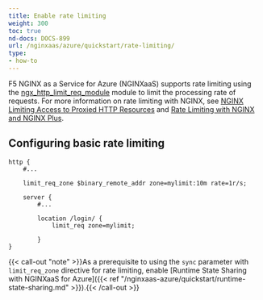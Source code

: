 ```yaml
---
title: Enable rate limiting
weight: 300
toc: true
nd-docs: DOCS-899
url: /nginxaas/azure/quickstart/rate-limiting/
type:
- how-to
---
```


F5 NGINX as a Service for Azure (NGINXaaS) supports rate limiting using the [ngx_http_limit_req_module](https://nginx.org/en/docs/http/ngx_http_limit_req_module.html) module to limit the processing rate of requests. For more information on rate limiting with NGINX, see [NGINX Limiting Access to Proxied HTTP Resources](https://docs.nginx.com/nginx/admin-guide/security-controls/controlling-access-proxied-http/) and [Rate Limiting with NGINX and NGINX Plus](https://www.nginx.com/blog/rate-limiting-nginx/).

## Configuring basic rate limiting

```nginx
http {
    #...

    limit_req_zone $binary_remote_addr zone=mylimit:10m rate=1r/s;

    server {
        #...

        location /login/ {
            limit_req zone=mylimit;

        }
}
```

{{< call-out "note" >}}As a prerequisite to using the `sync` parameter with `limit_req_zone` directive for rate limiting, enable [Runtime State Sharing with NGINXaaS for Azure]({{< ref "/nginxaas-azure/quickstart/runtime-state-sharing.md" >}}).{{< /call-out >}}
